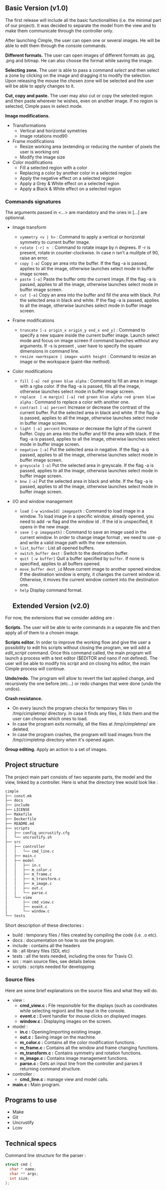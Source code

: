 ## Basic Version (v1.0)

The first release will include all the basic functionalities (i.e. the minimal part of our project).
It was decided to separate the model from the view and to make them communicate through the controller only.

After launching Cimple, the user can open one or several images. He will be able to edit them through the console commands.

**Different formats.** The user can open images of different formats as .jpg, .png and bitmap. He can also choose the format while saving the image.

**Selecting zone.** The user is able to pass a command *select* and then select a zone by clicking on the image and dragging it to modify the selection. Upon releasing the mouse the chosen zone will be selected and the user will be able to apply changes to it.

**Cut, copy and paste.** The user may also cut or copy the selected region and then paste wherever he wishes, even on another image. If no region is selected, Cimple pass in select mode.

**Image modifications.**

  * Transformations
    * Vertical and horizontal symetries
    * Image rotations mod90
  * Frame modifications
    * Resize working area (extending or reducing  the number of pixels the user is working on)
    * Modify the image size
  * Color modifications
    * Fill a selected region with a color
    * Replacing a color by another color in a selected region
    * Apply the negative effect on a selected region
    * Apply a Grey & White effect on a selected region
    * Apply a Black & White effect on a selected region


### Commands signatures

The arguments passed in <...> are mandatory and the ones in [...] are optionnal.

* Image transform
  - ```symmetry <v | h>``` : Command to apply a vertical or horizontal symmetry to current buffer image.
  - ```rotate [-r] n ``` : Command to rotate image by n degrees. If -r is present, rotate in counter-clockwise. In case n isn't a mulitple of 90, raise an error.
  - ```copy [-a]``` Copy an area into the buffer. If the flag -a is passed, applies to all the image, otherwise launches select mode in buffer image screen.
  - ```paste [-a]``` Paste the buffer onto the current image. If the flag -a is passed, applies to all the image, otherwise launches select mode in buffer image screen.
  - ```cut [-a]``` Copy an area into the buffer and fill the area with black. Put the selected area in black and white. If the flag -a is passed, applies to all the image, otherwise launches select mode in buffer image screen.
* Frame modifications
  - ```truncate [-s origin_x origin_y end_x end_y]``` : Command to specify a new square inside the current buffer image. Launch select mode and focus on image screen if command launches without any arguments. If -s is present , user have to specify the square dimensions in command line.
  - ```resize <workspace | image> width height``` : Command to resize an image or the workspace (paint-like method).
* Color modifications
  - ```fill [-a] red green blue alpha``` : Command to fill an area in image with a rgba color. If the flag -a is passed, fills all the image, otherwise launches select mode in buffer image screen.
  - ```replace  [-m margin] [-a] red green blue alpha red green blue alpha``` : Command to replace a color with another one.
  - ```contrast [-a] percent``` Increase or decrease the contrast of the current buffer. Put the selected area in black and white. If the flag -a is passed, applies to all the image, otherwise launches select mode in buffer image screen.
  - ```light [-a] percent``` Increase or decrease the light of the current buffer. Copy an area into the buffer and fill the area with black. If the flag -a is passed, applies to all the image, otherwise launches select mode in buffer image screen.
  - ```negative [-a]``` Put the selected area in negative. If the flag -a is passed, applies to all the image, otherwise launches select mode in buffer image screen.
  - ```greyscale [-a]``` Put the selected area in greyscale. If the flag -a is passed, applies to all the image, otherwise launches select mode in buffer image screen.
  - ```bnw [-a]``` Put the selected area in black and white. If the flag -a is passed, applies to all the image, otherwise launches select mode in buffer image screen.
* I/O and window management
  - ```load [-w windowId] imagepath``` : Command to load image in a window. To load image in a specific window, already opened, you need to add -w flag and the window id . If the id is unspecified, it opens in the new image.
  - ```save [-p imagepath]``` : Command to save an image used in the current window. In order to change image format , we need to use -p and write a valid image path with the new extension.
  - ```list_buffer``` : List all opened buffers.
  - ```switch_buffer dest``` : Switch to the destination buffer.
  - ```quit [-w buffer]``` Quit a buffer specified by `buffer`. If none is specified, applies to all buffers opened.
  - ```move_buffer dest_id``` Move current image to another opened window. If the destination window is empty, it changes the current window id. Otherwise, it moves the current window content into the destination one.
  - ```help``` Display command format.

  ## Extended Version (v2.0)

For now, the extensions that we consider adding are :

**Scripts.** The user will be able to write commands in a separate file and then apply all of them to a chosen image.

**Scripts editor.** In order to improve the working flow and give the user a possibility to edit his scripts without closing the program, we will add a *edit_script* command. Once this command called, the main program will launch a process with a text editor ($EDITOR and nano if not defined). The user will be able to modify his script and on closing his editor, the main Cimple process will continue.

**Undo/redo.** The program will allow to revert the last applied change, and recursively the one before (etc...) or redo changes that were done (undo the undos).

**Crash resistance.**
  * On every launch the program checks for temporary files in /tmp/cimpletmp/ directory. In case it finds any files, it lists them and the user can choose which ones to load.
  * In case the program exits normally, all the files at /tmp/cimpletmp/ are deleted.
  * In case the program crashes, the program will load images from the /tmp/cimpletmp directory when it's opened again.


**Group editing.** Apply an action to a set of images.

## Project structure

The project main part consists of two separate parts, the model and the view, linked by a controller.
Here is what the directory tree would look like :

```sh
cimple
├── const.mk
├── docs
├── include
├── LICENSE
├── Makefile
├── Dockerfile
├── README.md
├── scripts
│   ├── config_uncrustify.cfg
│   └── uncrustify.sh
├── src
│   ├── controller
│   │   └── cmd_line.c
│   ├── main.c
│   ├── model
│   │   ├── in.c
│   │   ├── m_color.c
│   │   ├── m_frame.c
│   │   ├── m_transform.c
│   │   ├── m_image.c
│   │   ├── out.c
│   │   └── parse.c
│   └── view
│       ├── cmd_view.c
│       ├── event.c
│       └── window.c
└── tests
```

Short description of these directories :
  * build :
  temporary files / files created by compiling the code (i.e. .o etc).
  * docs :
  documentation on how to use the program.
  * include :
  contains all the headers
  * lib :
  all library files (SDL etc)
  * tests :
  all the tests needed, including the ones for Travis CI.
  * src :
  main source files, see details below.
  * scripts :
  scripts needed for developping

### Source files

Here are some brief explanations on the source files and what they will do.

* view :
  * **cmd_view.c :**
     File responsible for the displays (such as coordinates while selecting region) and the input in the console.
  * **event.c :**
     Event handler for mouse clicks on displayed images.
  * **window.c :**
    Displaying images on the screen.
* model :
  * **in.c :**
    Opening/importing existing image.
  * **out.c :**
    Saving image on the machine.
  * **m_color.c :**
    Contains all the color modification functions.
  * **m_frame.c :**
    Contains all the window and frame changing functions.
  * **m_transform.c :**
    Contains symmetry and rotation functions.
  * **m_image.c :**
     Contains image management functions.
  * **parse.c :**
    Gets an input line from the controller and parses it returning command structure.
* controller :
  * **cmd_line.c :**
    manage view and model calls.
* **main.c :**
    Main program.


## Programs to use

* Make
* Git
* Uncrustify
* Lcov

## Technical specs

Command line structure for the parser :

```c
struct cmd {
  char * name;
  char ** args;
  int size;
};
```

